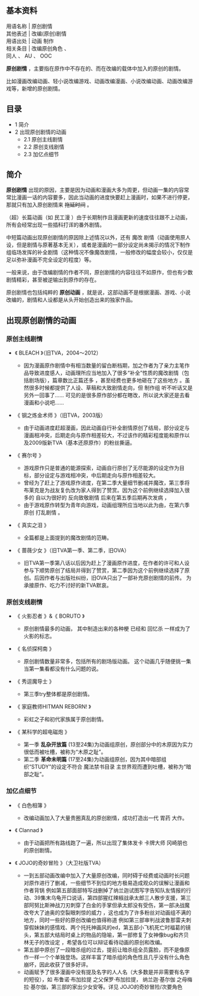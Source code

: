 **基本资料**  
---  
用语名称  |  原创剧情   
其他表述  |  改编(原创)剧情   
用语出处  |  动画  制作   
相关条目  |  改编原创角色  、   
同人  、  AU  、  OOC  
  
**原创剧情** ，主要指在原作中不存在的、而在改编的载体中加入的原创的剧情。

比如漫画改编动画、轻小说改编游戏、动画改编漫画、小说改编动画、动画改编游戏等，新增的原创剧情。

##  目录

  * 1  简介 
  * 2  出现原创剧情的动画 
    * 2.1  原创主线剧情 
    * 2.2  原创支线剧情 
    * 2.3  加亿点细节 

##  简介

**原创剧情**
出现的原因，主要是因为动画和漫画大多为周更，但动画一集的内容常常比漫画一话的内容要多，因此当动画的进度快要赶上漫画时，如果不进行停更，那就只有加入原创剧情来
~~拖延时间~~ 。

（超）长篇动画（如  民工漫  ）由于长期制作且漫画更新的速度往往跟不上动画，所有会经常出现一些插科打诨的番外剧情。

中短篇动画出现原创剧情的原因除上述情况以外，还有  魔改
剧情（动画使用原人设，但是剧情与原著基本无关），或者是漫画的一部分设定尚未揭示的情况下制作组临场发挥的补全剧情（这种情况不像魔改剧情，一般修改的幅度会较小，仅仅是足以弥补漫画不完全设定的程度）等。

一般来说，由于改编剧情的作者不同，原创剧情的内容往往不如原作，但也有少数剧情精彩，甚至被逆输出到原作的存在。

原创剧情也包括纯粹的 **原创动画** ，就是说，这部动画不是根据漫画、游戏、小说改编的，剧情和人设都是从头开始创造出来的独家作品。

##  出现原创剧情的动画

###  原创主线剧情

  * 《  BLEACH  》（旧TVA，2004～2012） 
    * 因为漫画原作剧情中有相当数量的留白断档期，加之作者为了亲力主笔作品导致进度感人，动画理所应当地加入了很多“补全”性质的魔改剧情（包括剧场版），篇章数比正篇还多  ，甚至经费也更多地砸在了这些地方  。虽然很多时候都提供了人设、草稿和大致剧情走向，但  制作组  听不听话又是另外一回事了……  可见的是很多原作部分都在瞎改，所以说大家还是去看漫画和小说吧…… 

  * 《  钢之炼金术师  》（旧TVA，2003版） 
    * 由于动画进度赶超漫画，因此动画自行补全剧情原创了结局，部分设定与漫画相冲突，后期走向与原作相差较大，不过该作的精彩程度能和原作以及2009版新TVA（基本还原原作）的粉丝撕逼。 

  * 《  赛尔号  》 
    * 游戏原作只是普通的能源探索，动画自行原创了无尽能源的设定作为目标，部分设定与游戏相冲突，中后期走向与原作相差较大。 
    * 曾经为了赶上了游戏原作进度，在第二季大量细节删减并魔改，第三季将布莱克是为战友复仇改为家人得到了赞赏。因为这个前例继续选择加入很多的  自以为很好的  反向致敬剧情  后来在第五季后期再次发病  ， 
    * 由于游戏原作转型为青年向游戏，动画组理所应当地以此为由，在第六季原创  打乱剧情  。 

  * 《  真实之泪  》 
    * 全篇都是上面提到的魔改剧情的范畴。 

  * 《  蔷薇少女  》（旧TVA第一季、第二季，旧OVA） 
    * 旧TVA第一季第八话以后因为赶上了漫画原作进度，在作者的许可和人设参与下顺势原创了结局并得到了赞赏，第二季因为这个前例继续选择了原创。后因作者与出版社纠纷，旧OVA只出了一部补充原创剧情的前传。  为承接原作、吃力不讨好的新TVA默哀。 

###  原创支线剧情

  * 《  火影忍者  》&《  BORUTO  》 
    * 原创剧情最多的动画，  其中制造出来的各种梗  已经和  回忆杀  一样成为了火影的标志。 

  * 《  名侦探柯南  》 
    * 原创剧情数量非常多，包括所有的剧场版动画。  这个动画几乎随便挑一集当第一集看都没有什么问题的说。 

  * 《  秀逗魔导士  》 
    * 第三季try整体都是原创剧情。 

  * 《  家庭教师HITMAN REBORN!  》 
    * 彩虹之子和初代家族属于原创剧情。 

  * 《  某科学的超电磁炮  》 
    * 第一季 **乱杂开放篇** (13至24集)为动画组原创，原创部分中的木原因为实力很低而被吐槽，被称为“木原之耻”。 
    * 第二季 **革命未明篇** (17至24集)为动画组原创，因为其中暗部组织“STUDY”的设定不符合  魔法禁书目录  主世界观而遭到吐槽，被称为“暗部之耻”。 

###  加亿点细节

  * 《  白色相簿  》 
    * 改编动画加入了大量贵圈真乱的原创剧情，成功打造出一代  胃药  大作。 

  * 《  Clannad  》 
    * 由于动画把所有路线跑了一遍，所以出现了集体发卡  卡牌大师  冈崎朋也  的原创剧情。 

  * 《  JOJO的奇妙冒险  》（大卫社版TVA） 
    * 一到五部动画改编中加入了大量原创改编，同时碍于经费或动画时长问题对原作进行了删减，一些细节不到位的地方极易造成观众的误解让漫画和作者背锅  例如第五部面部特写战删掉了纳兰迦试图写字告知队友情报的行动、39集末乌龟开口说话，第四部猩红辣椒战承太郎三人散步支援，第三部阿努比斯神战刀刃刺穿了白金的手掌但承太郎没有受伤，第一部决战魔改夸大了迪奥的空裂眼刺惊的威力  ，这也成为了许多粉丝对动画组不满的地方，同时一些好的原创改编也值得称道  例如第三部审判战波鲁那雷夫刺穿假妹妹的感情戏、两个托托神画风的ed，第五部小飞机死亡时福葛的镜头，第五部大结局时桌上的物品的隐喻，第一部修复了女神像bug和齐贝林无子的改设定  ，希望各位可以辩证看待动画的原创和改编。 
    * 第五部中原创了一段暗杀组的过去，提前让暗杀组全员露脸，而不是像原作一样一个个单独登场。这样丰富了暗杀组的角色性且几乎没有什么角色崩坏，因此收获了很多好评。 
    * 动画赋予了很多漫画中没有提及名字的人人名（大多数是并非需要有名字的短役），如  布鲁诺·布加拉提  之父保罗·布加拉提，  纳兰迦·基尔伽  之母梅拉·基尔伽，第三部的家出少女安等。详见  JOJO的奇妙冒险/次要角色 

